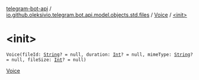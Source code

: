 [telegram-bot-api](../../index.md) / [io.github.oleksivio.telegram.bot.api.model.objects.std.files](../index.md) / [Voice](index.md) / [&lt;init&gt;](./-init-.md)

# &lt;init&gt;

`Voice(fileId: `[`String`](https://kotlinlang.org/api/latest/jvm/stdlib/kotlin/-string/index.html)`? = null, duration: `[`Int`](https://kotlinlang.org/api/latest/jvm/stdlib/kotlin/-int/index.html)`? = null, mimeType: `[`String`](https://kotlinlang.org/api/latest/jvm/stdlib/kotlin/-string/index.html)`? = null, fileSize: `[`Int`](https://kotlinlang.org/api/latest/jvm/stdlib/kotlin/-int/index.html)`? = null)`

[Voice](https://core.telegram.org/bots/api/#voice)

